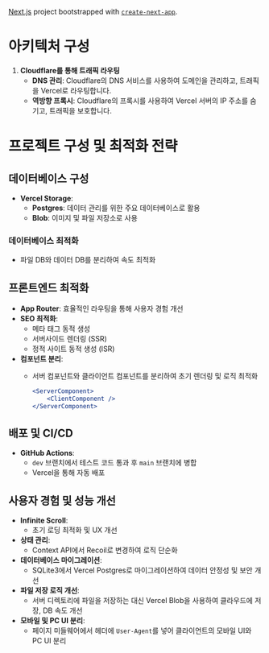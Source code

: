 [Next.js](https://nextjs.org/) project bootstrapped with [`create-next-app`](https://github.com/vercel/next.js/tree/canary/packages/create-next-app).

# 아키텍처 구성

1. **Cloudflare를 통해 트래픽 라우팅**
   - **DNS 관리**: Cloudflare의 DNS 서비스를 사용하여 도메인을 관리하고, 트래픽을 Vercel로 라우팅합니다.
   - **역방향 프록시**: Cloudflare의 프록시를 사용하여 Vercel 서버의 IP 주소를 숨기고, 트래픽을 보호합니다.



# 프로젝트 구성 및 최적화 전략

## 데이터베이스 구성
- **Vercel Storage**:
  - **Postgres**: 데이터 관리를 위한 주요 데이터베이스로 활용
  - **Blob**: 이미지 및 파일 저장소로 사용

### 데이터베이스 최적화
- 파일 DB와 데이터 DB를 분리하여 속도 최적화

## 프론트엔드 최적화
- **App Router**: 효율적인 라우팅을 통해 사용자 경험 개선
- **SEO 최적화**:
  - 메타 태그 동적 생성
  - 서버사이드 렌더링 (SSR)
  - 정적 사이트 동적 생성 (ISR)
- **컴포넌트 분리**:
  - 서버 컴포넌트와 클라이언트 컴포넌트를 분리하여 초기 렌더링 및 로직 최적화

    ```jsx
    <ServerComponent>
        <ClientComponent />
    </ServerComponent>
    ```

## 배포 및 CI/CD
- **GitHub Actions**:
  - `dev` 브랜치에서 테스트 코드 통과 후 `main` 브랜치에 병합
  - Vercel을 통해 자동 배포

## 사용자 경험 및 성능 개선
- **Infinite Scroll**:
  - 초기 로딩 최적화 및 UX 개선
- **상태 관리**:
  - Context API에서 Recoil로 변경하여 로직 단순화
- **데이터베이스 마이그레이션**:
  - SQLite3에서 Vercel Postgres로 마이그레이션하여 데이터 안정성 및 보안 개선
- **파일 저장 로직 개선**:
  - 서버 디렉토리에 파일을 저장하는 대신 Vercel Blob을 사용하여 클라우드에 저장, DB 속도 개선
- **모바일 및 PC UI 분리**:
  - 페이지 미들웨어에서 헤더에 `User-Agent`를 넣어 클라이언트의 모바일 UI와 PC UI 분리


